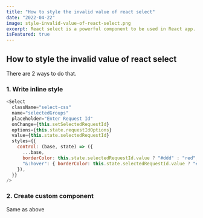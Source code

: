 ```yaml
---
title: "How to style the invalid value of react select"
date: "2022-04-22"
image: style-invalid-value-of-react-select.png
excerpt: React select is a powerful component to be used in React app. But it does not come with a built-in way to style invalid value.
isFeatured: true
---
```


## How to style the invalid value of react select

There are 2 ways to do that.

### 1. Write inline style

```js
<Select
  className="select-css"
  name="selectedGroups"
  placeholder="Enter Request Id"
  onChange={this.setSelectedRequestId}
  options={this.state.requestIdOptions}
  value={this.state.selectedRequestId}
  styles={{
    control: (base, state) => ({
      ...base,
      borderColor: this.state.selectedRequestId.value ? "#ddd" : "red",
      "&:hover": { borderColor: this.state.selectedRequestId.value ? "#ddd" : "red" },
    }),
  }}
/>
```

### 2. Create custom component

Same as above
